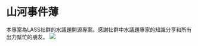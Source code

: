 # 山河事件薄
本專案為LASS社群的水議題開源專案。感謝社群中水議題專家的知識分享和所有出力幫忙的朋友。
<img src="https://scontent.ftpe7-4.fna.fbcdn.net/v/t1.0-9/13164436_1311120528904362_149258895504248651_n.jpg?_nc_cat=107&_nc_oc=AQnNOrE9lNOL3cJMTZaIF8lFTTTaURpwUrkzwLZGlOS0VXYkFuuPruyxEGdz5Kii6nuOjlHCWhC0o-PoFLkZ83hh&_nc_ht=scontent.ftpe7-4.fna&oh=83ba46b5b52bba2dbe970130e516b9cc&oe=5E19858B">
